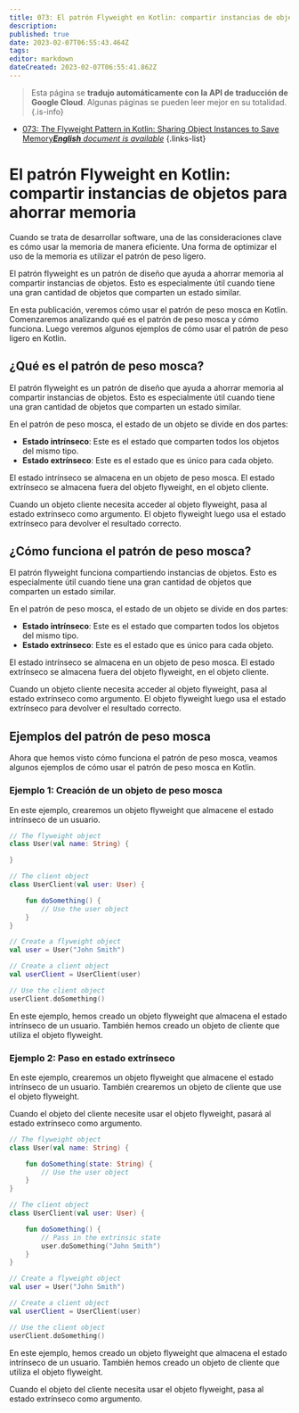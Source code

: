 ```yaml
---
title: 073: El patrón Flyweight en Kotlin: compartir instancias de objetos para ahorrar memoria
description: 
published: true
date: 2023-02-07T06:55:43.464Z
tags: 
editor: markdown
dateCreated: 2023-02-07T06:55:41.862Z
---
```


> Esta página se **tradujo automáticamente con la API de traducción de Google Cloud**.
Algunas páginas se pueden leer mejor en su totalidad.{.is-info}



- [073: The Flyweight Pattern in Kotlin: Sharing Object Instances to Save Memory***English** document is available*](/en/Knowledge-base/Kotlin/Learning/073-the-flyweight-pattern-in-kotlin-sharing-object-instances-to-save-memory)
{.links-list}


# El patrón Flyweight en Kotlin: compartir instancias de objetos para ahorrar memoria

Cuando se trata de desarrollar software, una de las consideraciones clave es cómo usar la memoria de manera eficiente. Una forma de optimizar el uso de la memoria es utilizar el patrón de peso ligero.

El patrón flyweight es un patrón de diseño que ayuda a ahorrar memoria al compartir instancias de objetos. Esto es especialmente útil cuando tiene una gran cantidad de objetos que comparten un estado similar.

En esta publicación, veremos cómo usar el patrón de peso mosca en Kotlin. Comenzaremos analizando qué es el patrón de peso mosca y cómo funciona. Luego veremos algunos ejemplos de cómo usar el patrón de peso ligero en Kotlin.

## ¿Qué es el patrón de peso mosca?

El patrón flyweight es un patrón de diseño que ayuda a ahorrar memoria al compartir instancias de objetos. Esto es especialmente útil cuando tiene una gran cantidad de objetos que comparten un estado similar.

En el patrón de peso mosca, el estado de un objeto se divide en dos partes:

* **Estado intrínseco**: Este es el estado que comparten todos los objetos del mismo tipo.
* **Estado extrínseco**: Este es el estado que es único para cada objeto.

El estado intrínseco se almacena en un objeto de peso mosca. El estado extrínseco se almacena fuera del objeto flyweight, en el objeto cliente.

Cuando un objeto cliente necesita acceder al objeto flyweight, pasa al estado extrínseco como argumento. El objeto flyweight luego usa el estado extrínseco para devolver el resultado correcto.

## ¿Cómo funciona el patrón de peso mosca?

El patrón flyweight funciona compartiendo instancias de objetos. Esto es especialmente útil cuando tiene una gran cantidad de objetos que comparten un estado similar.

En el patrón de peso mosca, el estado de un objeto se divide en dos partes:

* **Estado intrínseco**: Este es el estado que comparten todos los objetos del mismo tipo.
* **Estado extrínseco**: Este es el estado que es único para cada objeto.

El estado intrínseco se almacena en un objeto de peso mosca. El estado extrínseco se almacena fuera del objeto flyweight, en el objeto cliente.

Cuando un objeto cliente necesita acceder al objeto flyweight, pasa al estado extrínseco como argumento. El objeto flyweight luego usa el estado extrínseco para devolver el resultado correcto.

## Ejemplos del patrón de peso mosca

Ahora que hemos visto cómo funciona el patrón de peso mosca, veamos algunos ejemplos de cómo usar el patrón de peso mosca en Kotlin.

### Ejemplo 1: Creación de un objeto de peso mosca

En este ejemplo, crearemos un objeto flyweight que almacene el estado intrínseco de un usuario.


```kotlin
// The flyweight object
class User(val name: String) {

}

// The client object
class UserClient(val user: User) {

    fun doSomething() {
        // Use the user object
    }
}

// Create a flyweight object
val user = User("John Smith")

// Create a client object
val userClient = UserClient(user)

// Use the client object
userClient.doSomething()
```

En este ejemplo, hemos creado un objeto flyweight que almacena el estado intrínseco de un usuario. También hemos creado un objeto de cliente que utiliza el objeto flyweight.

### Ejemplo 2: Paso en estado extrínseco

En este ejemplo, crearemos un objeto flyweight que almacene el estado intrínseco de un usuario. También crearemos un objeto de cliente que use el objeto flyweight.

Cuando el objeto del cliente necesite usar el objeto flyweight, pasará al estado extrínseco como argumento.


```kotlin
// The flyweight object
class User(val name: String) {

    fun doSomething(state: String) {
        // Use the user object
    }
}

// The client object
class UserClient(val user: User) {

    fun doSomething() {
        // Pass in the extrinsic state
        user.doSomething("John Smith")
    }
}

// Create a flyweight object
val user = User("John Smith")

// Create a client object
val userClient = UserClient(user)

// Use the client object
userClient.doSomething()
```

En este ejemplo, hemos creado un objeto flyweight que almacena el estado intrínseco de un usuario. También hemos creado un objeto de cliente que utiliza el objeto flyweight.

Cuando el objeto del cliente necesita usar el objeto flyweight, pasa al estado extrínseco como argumento.